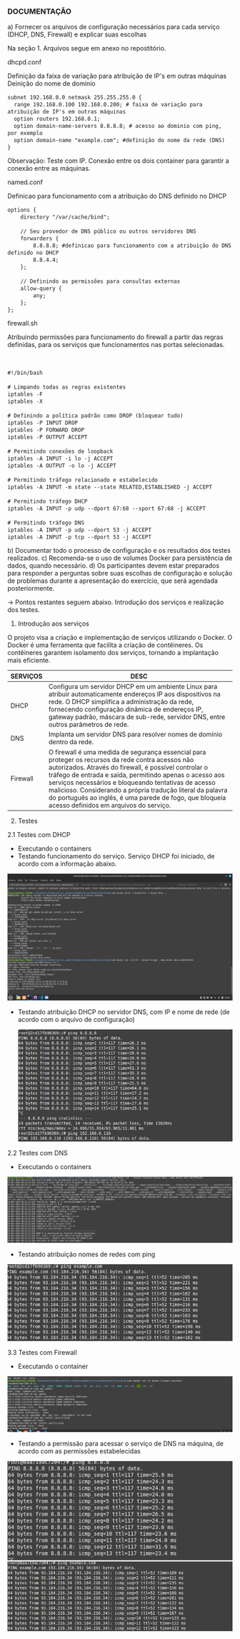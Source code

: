 

### DOCUMENTAÇÃO


a) Fornecer os arquivos de configuração necessários para cada serviço (DHCP, DNS, Firewall) e explicar suas escolhas 

Na seção 1. Arquivos segue em anexo no repostitório. 

dhcpd.conf

Definição da faixa de variação para atribuição de IP's em outras máquinas
Deinição do nome de dominio



```
subnet 192.168.0.0 netmask 255.255.255.0 {
  range 192.168.0.100 192.168.0.200; # faixa de variação para atribuição de IP's em outras máquinas
  option routers 192.168.0.1;
  option domain-name-servers 8.8.8.8; # acesso ao dominio com ping, por exemplo
  option domain-name "example.com"; #definição do nome da rede (DNS) 
}
```

Observação: Teste com IP. Conexão entre os dois container para garantir a conexão entre as máquinas. 


named.conf

Definicao para funcionamento com a atribuição do DNS definido no DHCP

```
options {
    directory "/var/cache/bind";

    // Seu provedor de DNS público ou outros servidores DNS
    forwarders {
        8.8.8.8; #definicao para funcionamento com a atribuição do DNS definido no DHCP
        8.8.4.4;
    };

    // Definindo as permissões para consultas externas
    allow-query {
        any;
    };
};
```


firewall.sh

Atribuindo permissões para funcionamento do firewall a partir das regras definidas, para os serviços que funcionamentos nas portas selecionadas.


```


#!/bin/bash

# Limpando todas as regras existentes
iptables -F
iptables -X

# Definindo a política padrão como DROP (bloquear tudo)
iptables -P INPUT DROP
iptables -P FORWARD DROP
iptables -P OUTPUT ACCEPT

# Permitindo conexões de loopback
iptables -A INPUT -i lo -j ACCEPT
iptables -A OUTPUT -o lo -j ACCEPT

# Permitindo tráfego relacionado e estabelecido
iptables -A INPUT -m state --state RELATED,ESTABLISHED -j ACCEPT

# Permitindo tráfego DHCP
iptables -A INPUT -p udp --dport 67:68 --sport 67:68 -j ACCEPT

# Permitindo tráfego DNS
iptables -A INPUT -p udp --dport 53 -j ACCEPT
iptables -A INPUT -p tcp --dport 53 -j ACCEPT

```


b) Documentar todo o processo de configuração e os resultados dos testes realizados.
c) Recomenda-se o uso de volumes Docker para persistência de dados, quando necessário.
d) Os participantes devem estar preparados para responder a perguntas sobre suas escolhas de configuração e solução de problemas durante a apresentação do exercício, que será agendada posteriormente.

-> Pontos restantes seguem abaixo. Introdução dos serviços e realização dos testes. 





1. Introdução aos serviços

O projeto visa a criação e implementação de serviços utilizando o Docker. O Docker é uma ferramenta que facilita a criação de contêineres. Os contêineres garantem  isolamento dos serviços, tornando a implantação mais eficiente. 

| SERVIÇOS | DESC |
| ------------- | ------------- |
| DHCP | Configura um servidor DHCP em um ambiente Linux para atribuir automaticamente endereços IP aos dispositivos na rede. O DHCP simplifica a administração da rede, fornecendo configuração dinâmica de endereços IP, gateway padrão, máscara de sub-rede, servidor DNS, entre outros parâmetros de rede. |
| DNS  |Implanta um servidor DNS para resolver nomes de domínio dentro da rede.  |
| Firewall| O firewall é uma medida de segurança essencial para proteger os recursos da rede contra acessos não autorizados. Através do firewall, é possível controlar o tráfego de entrada e saída, permitindo apenas o acesso aos serviços necessários e bloqueando tentativas de acesso malicioso. Considerando a própria tradução literal da palavra do português ao inglês, é uma parede de fogo, que bloqueia acesso definidos em arquivos do serviço.|


2. Testes

 2.1 Testes com DHCP

 - Executando o containers
 - Testando funcionamento do serviço. Serviço DHCP foi iniciado, de acordo com a informação abaixo.


  ![Texto Alternativo](dhcp.png)

   - Testando atribuição DHCP no servidor DNS, com IP e nome de rede (de acordo com o arquivo de configuração)

       ![Texto Alternativo](dns2.png)



  2.2 Testes com DNS

 - Executando o containers

  ![Texto Alternativo](dns.png)


  - Testando atribuição nomes de redes com ping

  ![Texto Alternativo](dns3.png)

  3.3 Testes com Firewall

 - Executando o container

  ![Texto Alternativo](firewall1.png)


  - Testando a permissão para acessar o serviço de DNS na máquina, de acordo com as permissões estabelecidas

  ![Texto Alternativo](firewall2.png)
    ![Texto Alternativo](firewall3.png)


  








